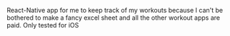 React-Native app for me to keep track of my workouts because I can't be bothered to make a fancy excel sheet and all the other workout apps are paid. Only tested for iOS